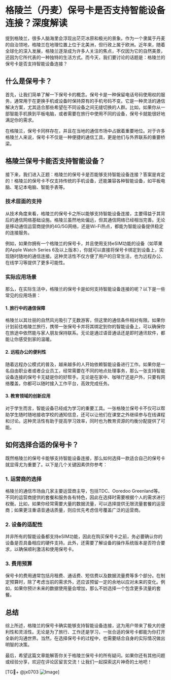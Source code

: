 # 格陵兰（丹麦）保号卡是否支持智能设备连接？深度解读

提到格陵兰，很多人脑海里会浮现出茫茫冰原和极光的景象。作为一个隶属于丹麦的自治领地，格陵兰在地理位置上位于北美洲，但行政上属于欧洲。近年来，随着全球化的深入发展，格陵兰逐渐成为许多人关注的焦点，不仅因为它的自然美景，还因为它所代表的一种独特的生活方式。而今天，我们要讨论的话题是：格陵兰的保号卡是否支持智能设备连接？

## 什么是保号卡？

首先，让我们简单了解一下保号卡的概念。保号卡是一种保留电话号码使用权的服务，通常用于在更换手机或设备时保持原有的手机号码不变。它是一种灵活的通信解决方案，尤其适合那些希望在不同设备之间无缝切换的人群。比如，如果你从一部智能手机换到平板电脑，或者需要在旅行中使用不同的设备，保号卡就能很好地满足你的需求。

在格陵兰，保号卡同样存在，并且在当地的通信市场中占据着重要地位。对于许多格陵兰人来说，保号卡不仅是一种便捷的通信工具，更是他们与外界联系的重要桥梁。

## 格陵兰保号卡能否支持智能设备？

接下来，我们进入正题：格陵兰的保号卡是否能够支持智能设备连接？答案是肯定的！格陵兰的保号卡不仅支持传统的手机设备，还能兼容各种智能设备，如平板电脑、笔记本电脑、智能手表等。

### 技术层面的支持

从技术角度来看，格陵兰的保号卡之所以能够支持智能设备连接，主要得益于其背后的通信网络基础设施。格陵兰虽然地处偏远，但其通信网络已经相当完善。无论是移动通信运营商提供的4G/5G网络，还是Wi-Fi热点，都能为智能设备提供稳定的连接服务。

例如，如果你拥有一个格陵兰的保号卡，并且使用支持eSIM功能的设备（如苹果的Apple Watch Series 6及以上版本），你就可以直接将保号卡绑定到设备上，实现随时随地的通信连接。这种灵活性不仅方便了用户的日常生活，也为远程办公、在线学习等提供了更多可能性。

### 实际应用场景

那么，在实际生活中，格陵兰的保号卡是如何支持智能设备连接的呢？以下是一些常见的应用场景：

#### 1. **旅行中的通信保障**
格陵兰以其壮丽的自然风光吸引了无数游客，但这里的通信条件相对有限。如果你计划前往格陵兰旅行，携带一张保号卡并将其绑定到你的智能设备上，可以确保你在旅途中依然能与家人朋友保持联系。无论是通过语音通话还是即时通讯软件，都能让你感受到家的温暖。

#### 2. **远程办公的便利性**
随着远程办公模式的普及，越来越多的人开始依赖智能设备进行工作。如果你是一名自由职业者或者企业员工，经常需要在不同的地点处理事务，那么一张支持智能设备连接的保号卡无疑是你的好帮手。无论是在家中、咖啡厅还是户外，只要有网络覆盖，你都可以随时接入工作平台，高效完成任务。

#### 3. **教育领域的创新应用**
对于学生而言，智能设备已经成为学习的重要工具。一张格陵兰保号卡不仅可以帮助学生随时随地接收学校的通知信息，还可以让他们在课堂之外继续参与在线课程和讨论。这种灵活性有助于提高学习效率，同时也为教育资源的均衡分配提供了可能。

## 如何选择合适的保号卡？

既然格陵兰的保号卡能够支持智能设备连接，那么如何选择一款适合自己的保号卡就显得尤为重要了。以下是几个关键因素供你参考：

### 1. **运营商的选择**
格陵兰的通信市场由几家主要运营商主导，包括TDC、Ooredoo Greenland等。不同的运营商提供的套餐和服务各有特色，因此在选择时需要根据个人的需求进行权衡。比如，如果你经常需要大量的数据流量，可以选择提供无限流量套餐的运营商；如果更注重语音通话质量，则应优先考虑信号覆盖广泛的运营商。

### 2. **设备的适配性**
并非所有的智能设备都支持eSIM功能，因此在购买保号卡之前，务必要确认你的设备是否具备相应的硬件支持。此外，还需要了解设备的操作系统版本是否符合要求，以确保顺利激活和使用保号卡。

### 3. **费用预算**
保号卡的费用通常包括月租费、通话费、短信费以及数据流量费等多个部分。在制定预算时，除了考虑当前的需求外，还应该预留一定的余地以应对未来的变化。例如，如果你预计未来的数据使用量会增加，那么不妨选择一个包含更多流量的套餐。

## 总结

综上所述，格陵兰的保号卡确实能够支持智能设备连接，这为用户带来了极大的便利性和灵活性。无论是为了旅行、工作还是学习，一张合适的保号卡都能为你打开全新的沟通世界。当然，在选择保号卡的过程中，也需要结合自身的实际情况做出明智的决策。

最后，希望这篇文章能解答你关于格陵兰保号卡的所有疑问。如果你还有其他问题或经验分享，欢迎在评论区留言交流！让我们一起探索这片神奇的土地吧！

[TG💪+ @jx0703 ![Image](https://github.com/user-attachments/assets/dbca1d08-cadb-493c-b0ec-ad6f7a83f270)]